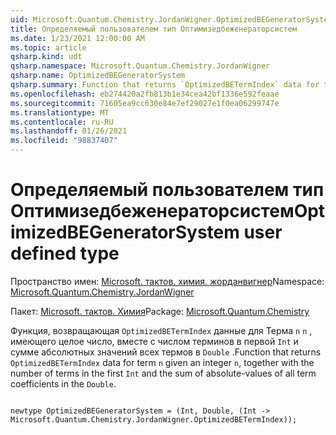 ```yaml
---
uid: Microsoft.Quantum.Chemistry.JordanWigner.OptimizedBEGeneratorSystem
title: Определяемый пользователем тип Оптимизедбеженераторсистем
ms.date: 1/23/2021 12:00:00 AM
ms.topic: article
qsharp.kind: udt
qsharp.namespace: Microsoft.Quantum.Chemistry.JordanWigner
qsharp.name: OptimizedBEGeneratorSystem
qsharp.summary: Function that returns `OptimizedBETermIndex` data for term `n` given an integer `n`, together with the number of terms in the first `Int` and the sum of absolute-values of all term coefficients in the `Double`.
ms.openlocfilehash: eb274420a2fb813b1e34cea42bf1336e592feaae
ms.sourcegitcommit: 71605ea9cc630e84e7ef29027e1f0ea06299747e
ms.translationtype: MT
ms.contentlocale: ru-RU
ms.lasthandoff: 01/26/2021
ms.locfileid: "98837407"
---
```

# <a name="optimizedbegeneratorsystem-user-defined-type"></a><span data-ttu-id="e8fc2-102">Определяемый пользователем тип Оптимизедбеженераторсистем</span><span class="sxs-lookup"><span data-stu-id="e8fc2-102">OptimizedBEGeneratorSystem user defined type</span></span>

<span data-ttu-id="e8fc2-103">Пространство имен: [Microsoft. тактов. химия. жорданвигнер](xref:Microsoft.Quantum.Chemistry.JordanWigner)</span><span class="sxs-lookup"><span data-stu-id="e8fc2-103">Namespace: [Microsoft.Quantum.Chemistry.JordanWigner](xref:Microsoft.Quantum.Chemistry.JordanWigner)</span></span>

<span data-ttu-id="e8fc2-104">Пакет: [Microsoft. тактов. Химия](https://nuget.org/packages/Microsoft.Quantum.Chemistry)</span><span class="sxs-lookup"><span data-stu-id="e8fc2-104">Package: [Microsoft.Quantum.Chemistry](https://nuget.org/packages/Microsoft.Quantum.Chemistry)</span></span>


<span data-ttu-id="e8fc2-105">Функция, возвращающая `OptimizedBETermIndex` данные для Терма `n` `n` , имеющего целое число, вместе с числом терминов в первой `Int` и сумме абсолютных значений всех термов в `Double` .</span><span class="sxs-lookup"><span data-stu-id="e8fc2-105">Function that returns `OptimizedBETermIndex` data for term `n` given an integer `n`, together with the number of terms in the first `Int` and the sum of absolute-values of all term coefficients in the `Double`.</span></span>

```qsharp

newtype OptimizedBEGeneratorSystem = (Int, Double, (Int -> Microsoft.Quantum.Chemistry.JordanWigner.OptimizedBETermIndex));
```

